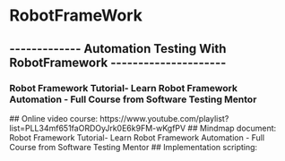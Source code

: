 # RobotFrameWork
<h2>------------- Automation Testing With RobotFramework --------------------- </h2>
<h3> Robot Framework Tutorial- Learn Robot Framework Automation - Full Course from Software Testing Mentor </h3> 
## Online video course: https://www.youtube.com/playlist?list=PLL34mf651faORDOyJrk0E6k9FM-wKgfPV
## Mindmap document: Robot Framework Tutorial- Learn Robot Framework Automation - Full Course from Software Testing Mentor
## Implementation scripting: 
